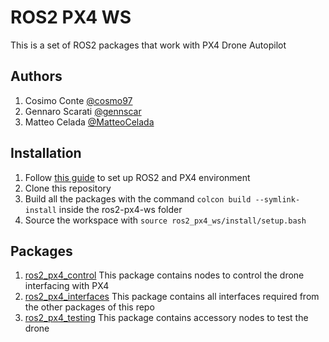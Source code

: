 # ROS2 PX4 WS
This is a set of ROS2 packages that work with PX4 Drone Autopilot

## Authors
1. Cosimo Conte [@cosmo97](https://github.com/cosmo97)
2. Gennaro Scarati [@gennscar](https://github.com/gennscar)
3. Matteo Celada [@MatteoCelada](https://github.com/MatteoCelada)

## Installation
1. Follow [this guide](https://docs.px4.io/master/en/ros/ros2_comm.html) to set up ROS2 and PX4 environment
2. Clone this repository
3. Build all the packages with the command `colcon build --symlink-install` inside the ros2-px4-ws folder
4. Source the workspace with `source ros2_px4_ws/install/setup.bash`

## Packages
1. [ros2_px4_control](src/ros2_px4_control) This package contains nodes to control the drone interfacing with PX4
2. [ros2_px4_interfaces](src/ros2_px4_interfaces) This package contains all interfaces required from the other packages
of this repo
3. [ros2_px4_testing](src/ros2_px4_testing) This package contains accessory nodes to test the drone

